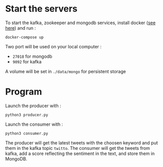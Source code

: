 # Start the servers

To start the kafka, zookeeper and mongodb services, install docker ([see here](https://docs.docker.com/get-docker/)) and run :
```
docker-compose up
```

Two port will be used on your local computer :
 - `27018` for mongodb
 - `9092`  for kafka

A volume will be set in `./data/mongo` for persistent storage 


# Program

Launch the producer with :
```
python3 producer.py
```

Launch the consumer with :
```
python3 consumer.py
```

The producer will get the latest tweets with the choosen keyword and put them in the kafka topic `twitto`.
The consumer will get the tweets from kafka, add a score reflecting the sentiment in the text, and store them in MongoDB. 